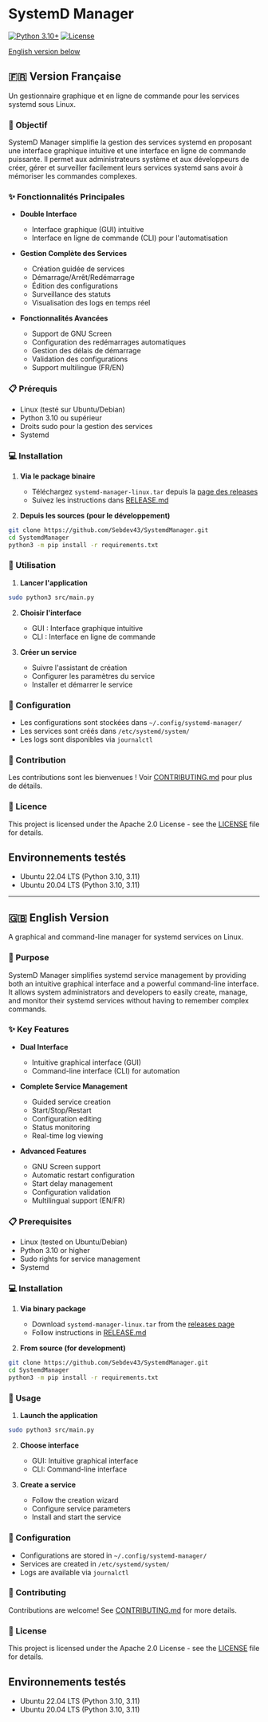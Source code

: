 # SystemD Manager

[![Python 3.10+](https://img.shields.io/badge/python-3.10+-blue.svg)](https://www.python.org/downloads/)
[![License](https://img.shields.io/badge/license-Apache%202.0-blue.svg)](LICENSE)

[English version below](#english-version)

## 🇫🇷 Version Française

Un gestionnaire graphique et en ligne de commande pour les services systemd sous Linux.

### 🎯 Objectif

SystemD Manager simplifie la gestion des services systemd en proposant une interface graphique intuitive et une interface en ligne de commande puissante. Il permet aux administrateurs système et aux développeurs de créer, gérer et surveiller facilement leurs services systemd sans avoir à mémoriser les commandes complexes.

### ✨ Fonctionnalités Principales

- **Double Interface**
  - Interface graphique (GUI) intuitive
  - Interface en ligne de commande (CLI) pour l'automatisation
  
- **Gestion Complète des Services**
  - Création guidée de services
  - Démarrage/Arrêt/Redémarrage
  - Édition des configurations
  - Surveillance des statuts
  - Visualisation des logs en temps réel

- **Fonctionnalités Avancées**
  - Support de GNU Screen
  - Configuration des redémarrages automatiques
  - Gestion des délais de démarrage
  - Validation des configurations
  - Support multilingue (FR/EN)

### 📋 Prérequis

- Linux (testé sur Ubuntu/Debian)
- Python 3.10 ou supérieur
- Droits sudo pour la gestion des services
- Systemd

### 💻 Installation

1. **Via le package binaire**
   - Téléchargez `systemd-manager-linux.tar` depuis la [page des releases](https://github.com/Sebdev43/SystemdManager/releases)
   - Suivez les instructions dans [RELEASE.md](RELEASE.md)

2. **Depuis les sources (pour le développement)**

```bash
git clone https://github.com/Sebdev43/SystemdManager.git
cd SystemdManager
python3 -m pip install -r requirements.txt
```

### 🚀 Utilisation

1. **Lancer l'application**

```bash
sudo python3 src/main.py
```

2. **Choisir l'interface**
   - GUI : Interface graphique intuitive
   - CLI : Interface en ligne de commande

3. **Créer un service**
   - Suivre l'assistant de création
   - Configurer les paramètres du service
   - Installer et démarrer le service

### 🔧 Configuration

- Les configurations sont stockées dans `~/.config/systemd-manager/`
- Les services sont créés dans `/etc/systemd/system/`
- Les logs sont disponibles via `journalctl`

### 🤝 Contribution

Les contributions sont les bienvenues ! Voir [CONTRIBUTING.md](CONTRIBUTING.md) pour plus de détails.

### 📝 Licence

This project is licensed under the Apache 2.0 License - see the [LICENSE](LICENSE) file for details.

## Environnements testés

- Ubuntu 22.04 LTS (Python 3.10, 3.11)
- Ubuntu 20.04 LTS (Python 3.10, 3.11)

---

## 🇬🇧 English Version

A graphical and command-line manager for systemd services on Linux.

### 🎯 Purpose

SystemD Manager simplifies systemd service management by providing both an intuitive graphical interface and a powerful command-line interface. It allows system administrators and developers to easily create, manage, and monitor their systemd services without having to remember complex commands.

### ✨ Key Features

- **Dual Interface**
  - Intuitive graphical interface (GUI)
  - Command-line interface (CLI) for automation
  
- **Complete Service Management**
  - Guided service creation
  - Start/Stop/Restart
  - Configuration editing
  - Status monitoring
  - Real-time log viewing

- **Advanced Features**
  - GNU Screen support
  - Automatic restart configuration
  - Start delay management
  - Configuration validation
  - Multilingual support (EN/FR)

### 📋 Prerequisites

- Linux (tested on Ubuntu/Debian)
- Python 3.10 or higher
- Sudo rights for service management
- Systemd

### 💻 Installation

1. **Via binary package**
   - Download `systemd-manager-linux.tar` from the [releases page](https://github.com/Sebdev43/SystemdManager/releases)
   - Follow instructions in [RELEASE.md](RELEASE.md)

2. **From source (for development)**

```bash
git clone https://github.com/Sebdev43/SystemdManager.git
cd SystemdManager
python3 -m pip install -r requirements.txt
```

### 🚀 Usage

1. **Launch the application**

```bash
sudo python3 src/main.py
```

2. **Choose interface**
   - GUI: Intuitive graphical interface
   - CLI: Command-line interface

3. **Create a service**
   - Follow the creation wizard
   - Configure service parameters
   - Install and start the service

### 🔧 Configuration

- Configurations are stored in `~/.config/systemd-manager/`
- Services are created in `/etc/systemd/system/`
- Logs are available via `journalctl`

### 🤝 Contributing

Contributions are welcome! See [CONTRIBUTING.md](CONTRIBUTING.md) for more details.

### 📝 License

This project is licensed under the Apache 2.0 License - see the [LICENSE](LICENSE) file for details.

## Environnements testés

- Ubuntu 22.04 LTS (Python 3.10, 3.11)
- Ubuntu 20.04 LTS (Python 3.10, 3.11)
